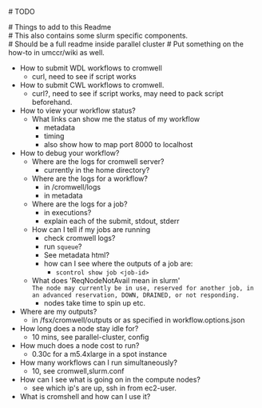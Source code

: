 \# TODO

\# Things to add to this Readme  
\# This also contains some slurm specific components.  
\# Should be a full readme inside parallel cluster
\# Put something on the how-to in umccr/wiki as well.
- How to submit WDL workflows to cromwell
  - curl, need to see if script works
- How to submit CWL workflows to cromwell.
  - curl?, need to see if script works, may need to pack script beforehand.
- How to view your workflow status?
  - What links can show me the status of my workflow
    - metadata
    - timing
    - also show how to map port 8000 to localhost
- How to debug your workflow?
  - Where are the logs for cromwell server?
    - currently in the home directory?
  - Where are the logs for a workflow?
    - in /cromwell/logs
    - in metadata
  - Where are the logs for a job?
    - in executions?
    - explain each of the submit, stdout, stderr
  - How can I tell if my jobs are running
    - check cromwell logs?
    - run `squeue`?
    - See metadata html?
    - how can I see where the outputs of a job are:
      - `scontrol show job <job-id>` 
  - What does 'ReqNodeNotAvail mean in slurm'  
    `The node may currently be in use, reserved for another job, in an advanced reservation, DOWN, DRAINED, or not responding.`
    - nodes take time to spin up etc.
- Where are my outputs?
  - in /fsx/cromwell/outputs or as specified in workflow.options.json
- How long does a node stay idle for?
  - 10 mins, see parallel-cluster, config
- How much does a node cost to run?
  - 0.30c for a m5.4xlarge in a spot instance
- How many workflows can I run simultaneously?
  - 10, see cromwell,slurm.conf
- How can I see what is going on in the compute nodes?
  - see which ip's are up, ssh in from ec2-user.
- What is cromshell and how can I use it?